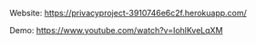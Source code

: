 Website: https://privacyproject-3910746e6c2f.herokuapp.com/

Demo: https://www.youtube.com/watch?v=IohlKveLqXM
